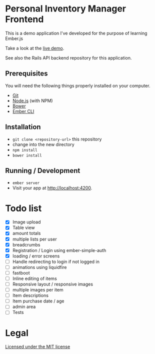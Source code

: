 # Personal Inventory Manager Frontend

This is a demo application I've developed for the purpose of learning Ember.js

Take a look at the [live demo](http://pim.dermotbrennan.net/).

See also the Rails API backend repository for this application.

## Prerequisites

You will need the following things properly installed on your computer.

* [Git](http://git-scm.com/)
* [Node.js](http://nodejs.org/) (with NPM)
* [Bower](http://bower.io/)
* [Ember CLI](http://www.ember-cli.com/)

## Installation

* `git clone <repository-url>` this repository
* change into the new directory
* `npm install`
* `bower install`

## Running / Development

* `ember server`
* Visit your app at [http://localhost:4200](http://localhost:4200).

# Todo list

- [x] Image upload
- [x] Table view
- [x] amount totals
- [x] multiple lists per user
- [x] breadcrumbs
- [x] Registration / Login using ember-simple-auth
- [x] loading / error screens
- [ ] Handle redirecting to login if not logged in
- [ ] animations using liquidfire
- [ ] fastboot
- [ ] Inline editing of items
- [ ] Responsive layout / responsive images
- [ ] multiple images per item
- [ ] Item descriptions
- [ ] Item purchase date / age
- [ ] admin area
- [ ] Tests

# Legal

[Licensed under the MIT license](http://www.opensource.org/licenses/mit-license.php)

